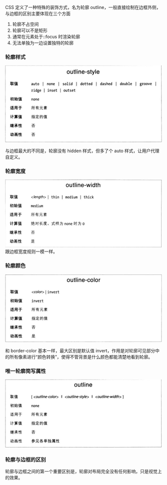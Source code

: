 CSS 定义了一种特殊的装饰方式，名为轮廓 outline，一般直接绘制在边框外侧，与边框的区别主要体现在三个方面

1. 轮廓不占空间
2. 轮廓可以不是矩形
3. 通常在元素处于::focus 时渲染轮廓
4. 无法单独为一边设置独特的轮廓

### 轮廓样式

![](outline-style.png)

与边框最大的不同是，轮廓没有 hidden 样式，但多了个 auto 样式，让用户代理自定义。

### 轮廓宽度

![](outline-width.png)
跟边框宽度规则一模一样。

### 轮廓颜色

![](outline-color.png)

和 border-color 基本一样，最大区别是默认值 invert，作用是对轮廓可见部分中的所有像素进行“颜色转换”，使得不管背景是什么颜色都能清楚地看到轮廓。

### 唯一轮廓简写属性

![](outline.png)

### 轮廓与边框的区别

轮廓与边框之间的第一个重要区别是，轮廓对布局完全没有任何影响，只是视觉上的效果。
